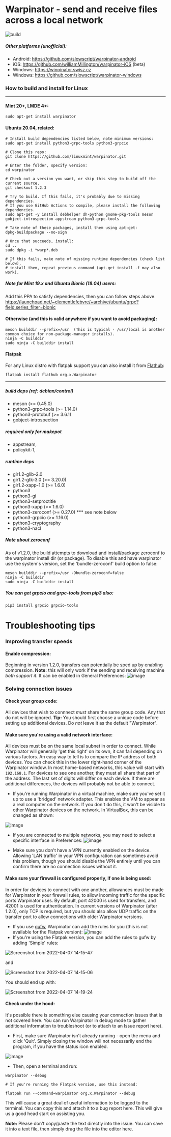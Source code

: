 # Warpinator - send and receive files across a local network
![build](https://github.com/linuxmint/warpinator/actions/workflows/build.yml/badge.svg)

##### Other platforms (unofficial):

- Android: https://github.com/slowscript/warpinator-android
- iOS: https://github.com/williamMillington/warpinator-iOS (beta)
- Windows: https://winpinator.swisz.cz
- Windows: https://github.com/slowscript/warpinator-windows

### How to build and install for Linux
________
#### Mint 20+, LMDE 4+:
```
sudo apt-get install warpinator
```

#### Ubuntu 20.04, related:
```
# Install build dependencies listed below, note minimum versions:
sudo apt-get install python3-grpc-tools python3-grpcio

# Clone this repo:
git clone https://github.com/linuxmint/warpinator.git

# Enter the folder, specify version:
cd warpinator

# Check out a version you want, or skip this step to build off the current source.
git checkout 1.2.3

# Try to build. If this fails, it's probably due to missing dependencies.
# If you use GitHub Actions to compile, please install the following dependencies.
sudo apt-get -y install debhelper dh-python gnome-pkg-tools meson gobject-introspection appstream python3-grpc-tools

# Take note of these packages, install them using apt-get:
dpkg-buildpackage --no-sign

# Once that succeeds, install:
cd ..
sudo dpkg -i *warp*.deb

# If this fails, make note of missing runtime dependencies (check list below),
# install them, repeat previous command (apt-get install -f may also work).
```
##### Note for Mint 19.x and Ubuntu Bionic (18.04) users:

Add this PPA to satisfy dependencies, then you can follow steps above:
<https://launchpad.net/~clementlefebvre/+archive/ubuntu/grpc?field.series_filter=bionic>

#### Otherwise (and this is valid anywhere if you want to avoid packaging):
```
meson builddir --prefix=/usr  (This is typical - /usr/local is another common choice for non-package-manager installs).
ninja -C builddir
sudo ninja -C builddir install
```
#### Flatpak

For any Linux distro with flatpak support you can also install it from [Flathub](https://flathub.org/apps/details/org.x.Warpinator):
```
flatpak install flathub org.x.Warpinator
```
_____
##### build deps (ref: debian/control)
- meson (>= 0.45.0)
- python3-grpc-tools (>= 1.14.0)
- python3-protobuf (>= 3.6.1)
- gobject-introspection

##### required only for makepot
- appstream,
- policykit-1,

##### runtime deps
- gir1.2-glib-2.0
- gir1.2-gtk-3.0 (>= 3.20.0)
- gir1.2-xapp-1.0 (>= 1.6.0)
- python3
- python3-gi
- python3-setproctitle
- python3-xapp (>= 1.6.0)
- python3-zeroconf (>= 0.27.0) *** see note below
- python3-grpcio (>= 1.16.0)
- python3-cryptography
- python3-nacl

##### Note about zeroconf
As of v1.2.0, the build attempts to download and install/package zeroconf to the warpinator install dir (or package). To disable this and have warpinator use the system's version, set the 'bundle-zeroconf' build option to false:
```
meson builddir --prefix=/usr -Dbundle-zeroconf=false
ninja -C builddir
sudo ninja -C builddir install
```

##### You can get grpcio and grpc-tools from pip3 also:
```
pip3 install grpcio grpcio-tools
```

# Troubleshooting tips

### Improving transfer speeds
#### **Enable compression**:
Beginning in version 1.2.0, transfers can potentially be sped up by enabling compression. **Note:** this will only work if the sending and receiving machine *both support it*. It can be enabled in General Preferences:
![image](https://user-images.githubusercontent.com/262776/162252856-56698570-f951-4b64-b938-df902f2b6872.png)

### Solving connection issues
#### **Check your group code**:
All devices that wish to connnect *must* share the same group code. Any that do not will be ignored. **Tip:** You should first choose a unique code before setting up additional devices. Do *not* leave it as the default "Warpinator".
#### **Make sure you're using a valid network interface**:
All devices must be on the same local subnet in order to connect. While Warpinator will generally 'get this right' on its own, it can fail depending on various factors. An easy way to tell is to compare the IP address of both devices. You can check this in the lower right-hand corner of the Warpinator window. In most home-based networks, this value will start with `192.168.1`. For devices to see one another, they must all share that part of the address. The last set of digits will differ on each device. If there are additional differences, the devices will probably not be able to connect.

- If you're running Warpinator in a virtual machine, make sure you've set it up to use a 'bridged' network adapter. This enables the VM to appear as a real computer on the network. If you don't do this, it won't be visible to other Warpinator devices on the network. In VirtualBox, this can be changed as shown:

![image](https://user-images.githubusercontent.com/262776/162258158-5f10b8b9-7f46-44b9-a799-aee67a069977.png)

- If you are connected to multiple networks, you may need to select a specific interface in Preferences:
![image](https://user-images.githubusercontent.com/262776/162258962-a0bb3e25-2e41-44ac-b078-c12fad2292b9.png)

- Make sure you don't have a VPN currently enabled on the device. Allowing 'LAN traffic' in your VPN configuration can sometimes avoid this problem, though you should disable the VPN entirely until you can confirm there are no connection issues without it.
#### **Make sure your firewall is configured properly, if one is being used:**
In order for devices to connect with one another, allowances must be made for Warpinator in your firewall rules, to allow incoming traffic for the specific ports Warpinator uses. By default, port 42000 is used for transfers, and 42001 is used for authentication. In current versions of Warpinator (after 1.2.0), only TCP is required, but you should also allow UDP traffic on the transfer port to allow connections with older Warpinator versions.
- If you use [gufw](https://gufw.org), Warpinator can add the rules for you (this is not available for the Flatpak version):
![image](https://user-images.githubusercontent.com/262776/162268196-3f3ca9af-09a5-4c67-ac2e-7a5fdbc952da.png)
- If you're using the Flatpak version, you can add the rules to gufw by adding 'Simple' rules:

![Screenshot from 2022-04-07 14-15-47](https://user-images.githubusercontent.com/262776/162269941-060768f3-5c25-412b-a729-8927d9f2a7fa.png)

and

![Screenshot from 2022-04-07 14-15-06](https://user-images.githubusercontent.com/262776/162269960-1bf3df22-acbb-4e6e-8b1a-c813d136345b.png)

You should end up with:

![Screenshot from 2022-04-07 14-19-24](https://user-images.githubusercontent.com/262776/162270427-46c2e2ce-f9e4-4c13-a51d-a0e0fafb903b.png)
#### **Check under the hood:**
It's possible there is something else causing your connection issues that is not covered here. You can run Warpinator in debug mode to gather additional information to troubleshoot (or to attach to an Issue report here).
- First, make sure Warpinator isn't already running - open the menu and click 'Quit'. Simply closing the window will not necessarily end the program, if you have the status icon enabled.

![image](https://user-images.githubusercontent.com/262776/162272389-403407ea-0f7a-4502-85f5-93eab3f5eff4.png)

- Then, open a terminal and run:
```
warpinator --debug

# If you're running the Flatpak version, use this instead:

flatpak run --command=warpinator org.x.Warpinator --debug
```
This will cause a great deal of useful information to be logged to the terminal. You can copy this and attach it to a bug report here. This will give us a good head start on assisting you.

**Note:** Please don't copy/paste the text directly into the issue. You can save it into a text file, then simply drag the file into the editor here.
